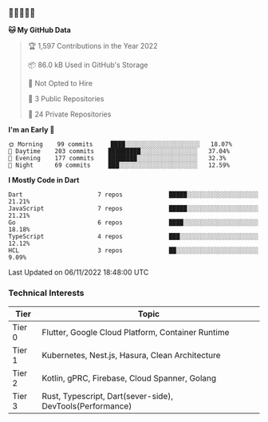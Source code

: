 ### 🤯🤯🤯🤯🤯

<!--START_SECTION:waka-->
**🐱 My GitHub Data** 

> 🏆 1,597 Contributions in the Year 2022
 > 
> 📦 86.0 kB Used in GitHub's Storage 
 > 
> 🚫 Not Opted to Hire
 > 
> 📜 3 Public Repositories 
 > 
> 🔑 24 Private Repositories  
 > 
**I'm an Early 🐤** 

```text
🌞 Morning    99 commits     ████░░░░░░░░░░░░░░░░░░░░░   18.07% 
🌆 Daytime    203 commits    █████████░░░░░░░░░░░░░░░░   37.04% 
🌃 Evening    177 commits    ████████░░░░░░░░░░░░░░░░░   32.3% 
🌙 Night      69 commits     ███░░░░░░░░░░░░░░░░░░░░░░   12.59%

```


**I Mostly Code in Dart** 

```text
Dart                     7 repos             █████░░░░░░░░░░░░░░░░░░░░   21.21% 
JavaScript               7 repos             █████░░░░░░░░░░░░░░░░░░░░   21.21% 
Go                       6 repos             ████░░░░░░░░░░░░░░░░░░░░░   18.18% 
TypeScript               4 repos             ███░░░░░░░░░░░░░░░░░░░░░░   12.12% 
HCL                      3 repos             ██░░░░░░░░░░░░░░░░░░░░░░░   9.09%

```



 Last Updated on 06/11/2022 18:48:00 UTC
<!--END_SECTION:waka-->

### Technical Interests

| Tier | Topic | 
| -------- | -------- |
| Tier 0 | Flutter, Google Cloud Platform, Container Runtime |
| Tier 1 | Kubernetes, Nest.js, Hasura, Clean Architecture |
| Tier 2 | Kotlin, gPRC, Firebase, Cloud Spanner, Golang | 
| Tier 3 | Rust, Typescript, Dart(sever-side), DevTools(Performance) |
